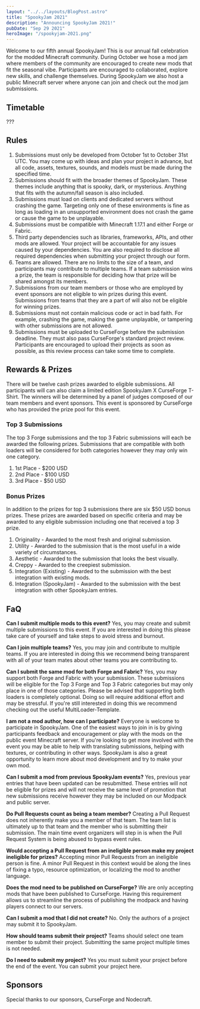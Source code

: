 ```yaml
---
layout: "../../layouts/BlogPost.astro"
title: "SpookyJam 2021"
description: "Announcing SpookyJam 2021!"
pubDate: "Sep 29 2021"
heroImage: "/spookyjam-2021.png"
---
```


Welcome to our fifth annual SpookyJam! This is our annual fall celebration for the modded Minecraft community. During October we hose a mod jam where members of the community are encouraged to create new mods that fit the seasonal vibe. Participants are encouraged to collaborated, explore new skills, and challenge themselves. During SpookyJam we also host a public Minecraft server where anyone can join and check out the mod jam submissions. 

## Timetable
???

## Rules

1. Submissions must only be developed from October 1st to October 31st UTC. You may come up with ideas and plan your project in advance, but all code, assets, textures, sounds, and models must be made during the specified time.
2. Submissions should fit with the broader themes of SpookyJam. These themes include anything that is spooky, dark, or mysterious. Anything that fits with the autumn/fall season is also included.
2. Submissions must load on clients and dedicated servers without crashing the game. Targeting only one of these environments is fine as long as loading in an unsupported environment does not crash the game or cause the game to be unplayable.
3. Submissions must be compatible with Minecraft 1.17.1 and either Forge or Fabric.
4. Third party dependencies such as libraries, frameworks, APIs, and other mods are allowed. Your project will be accountable for any issues caused by your dependencies. You are also required to disclose all required dependencies when submitting your project through our form.
5. Teams are allowed. There are no limits to the size of a team, and participants may contribute to multiple teams. If a team submission wins a prize, the team is responsible for deciding how that prize will be shared amongst its members.
6. Submissions from our team members or those who are employed by event sponsors are not eligible to win prizes during this event. Submissions from teams that they are a part of will also not be eligible for winning prizes.
7. Submissions must not contain malicious code or act in bad faith. For example, crashing the game, making the game unplayable, or tampering with other submissions are not allowed.
8. Submissions must be uploaded to CurseForge before the submission deadline. They must also pass CurseForge's standard project review. Participants are encouraged to upload their projects as soon as possible, as this review process can take some time to complete.

## Rewards & Prizes

There will be twelve cash prizes awarded to eligible submissions. All participants will can also claim a limited edition SpookyJam X CurseForge T-Shirt. The winners will be determined by a panel of judges composed of our team members and event sponsors. This event is sponsored by CurseForge who has provided the prize pool for this event.

### Top 3 Submissions

The top 3 Forge submissions and the top 3 Fabric submissions will each be awarded the following prizes. Submissions that are compatible with both loaders will be considered for both categories however they may only win one category.

1. 1st Place - $200 USD
2. 2nd Place - $100 USD
3. 3rd Place - $50 USD

### Bonus Prizes

In addition to the prizes for top 3 submissions there are six $50 USD bonus prizes. These prizes are awarded based on specific criteria and may be awarded to any eligible submission including one that received a top 3 prize.

1. Originality - Awarded to the most fresh and original submission.
2. Utility - Awarded to the submission that is the most useful in a wide variety of circumstances.
3. Aesthetic - Awarded to the submission that looks the best visually.
4. Creppy - Awarded to the creepiest submission.
5. Integration (Existing) - Awarded to the submission with the best integration with existing mods.
6. Integration (SpookyJam) - Awarded to the submission with the best integration with other SpookyJam entries.

## FaQ
**Can I submit multiple mods to this event?**
Yes, you may create and submit multiple submissions to this event. If you are interested in doing this please take care of yourself and take steps to avoid stress and burnout.

**Can I join multiple teams?**
Yes, you may join and contribute to multiple teams. If you are interested in doing this we recommend being transparent with all of your team mates about other teams you are contributing to.

**Can I submit the same mod for both Forge and Fabric?**
Yes, you may support both Forge and Fabric with your submission. These submissions will be eligible for the Top 3 Forge and Top 3 Fabric categories but may only place in one of those categories. Please be advised that supporting both loaders is completely optional. Doing so will require additional effort and may be stressful. If you're still interested in doing this we recommend checking out the useful MultiLoader-Template.

**I am not a mod author, how can I participate?**
Everyone is welcome to participate in SpookyJam. One of the easiest ways to join in is by giving participants feedback and encouragement or play with the mods on the public event Minecraft server. If you're looking to get more involved with the event you may be able to help with translating submissions, helping with textures, or contributing in other ways. SpookyJam is also a great opportunity to learn more about mod development and try to make your own mod.

**Can I submit a mod from previous SpookyJam events?**
Yes, previous year entries that have been updated can be resubmitted. These entries will not be eligible for prizes and will not receive the same level of promotion that new submissions receive however they may be included on our Modpack and public server.

**Do Pull Requests count as being a team member?**
Creating a Pull Request does not inherently make you a member of that team. The team list is ultimately up to that team and the member who is submitting their submission. The main time event organizers will step in is when the Pull Request System is being abused to bypass event rules.

**Would accepting a Pull Request from an ineligible person make my project ineligible for prizes?**
Accepting minor Pull Requests from an ineligible person is fine. A minor Pull Request in this context would be along the lines of fixing a typo, resource optimization, or localizing the mod to another language.

**Does the mod need to be published on CurseForge?**
We are only accepting mods that have been published to CurseForge. Having this requirement allows us to streamline the process of publishing the modpack and having players connect to our servers.

**Can I submit a mod that I did not create?**
No. Only the authors of a project may submit it to SpookyJam.

**How should teams submit their project?**
Teams should select one team member to submit their project. Submitting the same project multiple times is not needed.

**Do I need to submit my project?**
Yes you must submit your project before the end of the event. You can submit your project here.

## Sponsors

Special thanks to our sponsors, CurseForge and Nodecraft.